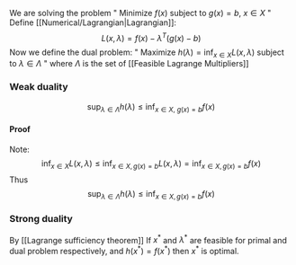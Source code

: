 We are solving the problem 
" Minimize $f(x)$ subject to $g(x)=b$, $x\in X$ "
Define [[Numerical/Lagrangian|Lagrangian]]:
$$L(x,\lambda)=f(x)-\lambda^T(g(x)-b)$$
Now we define the dual problem: 
" Maximize $h(\lambda)=\inf_{x\in X}L(x,\lambda)$ subject to $\lambda\in \Lambda$ "
where $\Lambda$ is the set of [[Feasible Lagrange Multipliers]]

### Weak duality
$$\sup_{\lambda\in\Lambda}h(\lambda)\leq \inf_{x\in X,\ g(x)=b}f(x)$$
#### Proof
Note:
$$
\inf_{x\in X}L(x,\lambda) \leq \inf_{x\in X, g(x)=b}L(x,\lambda)=\inf_{x\in X,g(x)=b}f(x)
$$
Thus
$$
\sup_{\lambda \in \Lambda}h(\lambda)\leq \inf_{x\in X,g(x)=b}f(x)
$$

### Strong duality
By [[Lagrange sufficiency theorem]]
If $x^*$ and $\lambda^*$ are feasible for primal and dual problem respectively, 
and $h(x^*)=f(x^*)$ 
then $x^*$ is optimal.

